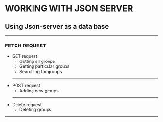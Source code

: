 # WORKING WITH JSON SERVER
## Using Json-server as a data base
------
### FETCH REQUEST
* GET request
    * Getting all groups
    * Getting particular groups
    * Searching for groups
    ___
* POST request
    * Adding new groups
    ___
* Delete request
    * Deleting groups
-----
